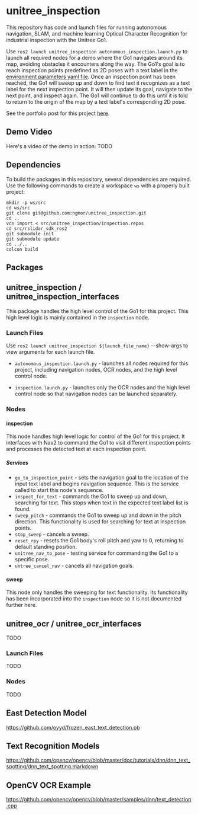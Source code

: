 # unitree_inspection
This repository has code and launch files for running autonomous navigation, SLAM, and machine learning Optical Character Recognition for industrial inspection with the Unitree Go1.

Use `ros2 launch unitree_inspection autonomous_inspection.launch.py` to launch all required nodes for a demo where the Go1 navigates around its map, avoiding obstacles it encounters along the way. The Go1's goal is to reach inspection points predefined as 2D poses with a text label in the [environment parameters yaml file](unitree_inspection/config/environment_params.yaml). Once an inspection point has been reached, the Go1 will sweep up and down to find text it recognizes as a text label for the next inspection point. It will then update its goal, navigate to the next point, and inspect again. The Go1 will continue to do this until it is told to return to the origin of the map by a text label's corresponding 2D pose.

See the portfolio post for this project [here](https://ngmor.github.io/projects/legged-autonomous-inspection/).

## Demo Video
Here's a video of the demo in action:
TODO


## Dependencies
To build the packages in this repository, several dependencies are required. Use the following commands to create a workspace `ws` with a properly built project:
```
mkdir -p ws/src
cd ws/src
git clone git@github.com:ngmor/unitree_inspection.git
cd ..
vcs import < src/unitree_inspection/inspection.repos
cd src/rslidar_sdk_ros2
git submodule init
git submodule update
cd ../..
colcon build
```

## Packages
## unitree_inspection / unitree_inspection_interfaces
This package handles the high level control of the Go1 for this project. This high level logic is mainly contained in the `inspection` node.

### Launch Files
Use `ros2 launch unitree_inspection ${launch_file_name}` --show-args to view arguments for each launch file.

- `autonomous_inspection.launch.py` - launches all nodes required for this project, including navigation nodes, OCR nodes, and the high level control node.

- `inspection.launch.py` - launches only the OCR nodes and the high level control node so that navigation nodes can be launched separately.

### Nodes
#### inspection
This node handles high level logic for control of the Go1 for this project. It interfaces with Nav2 to command the Go1 to visit different inspection points and processes the detected text at each inspection point.

##### Services
- `go_to_inspection_point` - sets the navigation goal to the location of the input text label and begins navigation sequence. This is the service called to start this node's sequence.
- `inspect_for_text` - commands the Go1 to sweep up and down, searching for text. This stops when text in the expected text label list is found.
- `sweep_pitch` - commands the Go1 to sweep up and down in the pitch direction. This functionality is used for searching for text at inspection points.
- `stop_sweep` - cancels a sweep.
- `reset_rpy` - resets the Go1 body's roll pitch and yaw to 0, returning to default standing position.
- `unitree_nav_to_pose` - testing service for commanding the Go1 to a specific pose.
- `untree_cancel_nav` - cancels all navigation goals.

#### sweep
This node only handles the sweeping for text functionality. Its functionality has been incorporated into the `inspection` node so it is not documented further here.

## unitree_ocr / unitree_ocr_interfaces
TODO
### Launch Files
TODO
### Nodes
TODO


## East Detection Model
https://github.com/oyyd/frozen_east_text_detection.pb

## Text Recognition Models
https://github.com/opencv/opencv/blob/master/doc/tutorials/dnn/dnn_text_spotting/dnn_text_spotting.markdown

## OpenCV OCR Example
https://github.com/opencv/opencv/blob/master/samples/dnn/text_detection.cpp